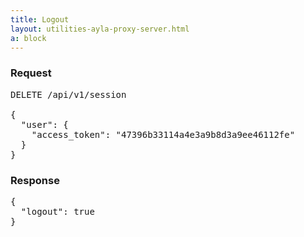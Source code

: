 ```yaml
---
title: Logout
layout: utilities-ayla-proxy-server.html
a: block
---
```


### Request

<pre>
DELETE /api/v1/session

{
  "user": {
    "access_token": "47396b33114a4e3a9b8d3a9ee46112fe"
  }
}
</pre>

### Response

<pre>
{
  "logout": true
}
</pre>
